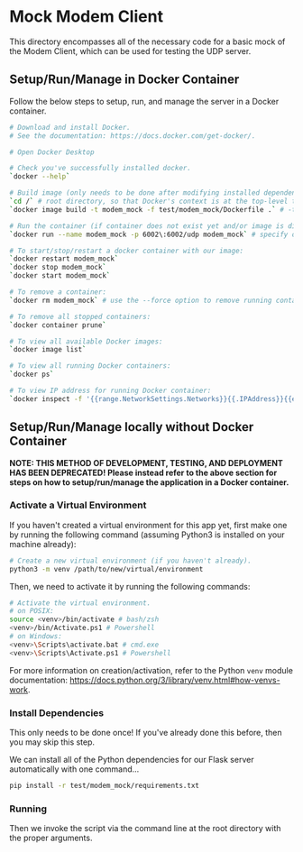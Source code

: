 # Mock Modem Client
This directory encompasses all of the necessary code for a basic mock of the Modem Client, which can be used for testing the UDP server.

## Setup/Run/Manage in Docker Container
Follow the below steps to setup, run, and manage the server in a Docker container.

```bash
# Download and install Docker.
# See the documentation: https://docs.docker.com/get-docker/.

# Open Docker Desktop

# Check you've successfully installed docker.
`docker --help`

# Build image (only needs to be done after modifying installed dependencies and/or OS-level package versions).
`cd /` # root directory, so that Docker's context is at the top-level to allow copying of the `common` directory.
`docker image build -t modem_mock -f test/modem_mock/Dockerfile .` # -t: Name to be given to built image

# Run the container (if container does not exist yet and/or image is different)
`docker run --name modem_mock -p 6002\:6002/udp modem_mock` # specify option -d to run in detached mode

# To start/stop/restart a docker container with our image:
`docker restart modem_mock`
`docker stop modem_mock`
`docker start modem_mock`

# To remove a container:
`docker rm modem_mock` # use the --force option to remove running containers

# To remove all stopped containers:
`docker container prune`

# To view all available Docker images:
`docker image list`

# To view all running Docker containers:
`docker ps`

# To view IP address for running Docker container:
`docker inspect -f '{{range.NetworkSettings.Networks}}{{.IPAddress}}{{end}}' modem_mock`
```

## Setup/Run/Manage locally without Docker Container
**NOTE: THIS METHOD OF DEVELOPMENT, TESTING, AND DEPLOYMENT HAS BEEN DEPRECATED! Please instead refer to the above section for steps on how to setup/run/manage the application in a Docker container.**

### Activate a Virtual Environment
If you haven't created a virtual environment for this app yet, first make one by running the following command (assuming Python3 is installed on your machine already):
```bash
# Create a new virtual environment (if you haven't already).
python3 -m venv /path/to/new/virtual/environment
```

Then, we need to activate it by running the following commands:
```bash
# Activate the virtual environment.
# on POSIX:
source <venv>/bin/activate # bash/zsh
<venv>/bin/Activate.ps1 # Powershell
# on Windows:
<venv>\Scripts\activate.bat # cmd.exe
<venv>\Scripts\Activate.ps1 # Powershell
```

For more information on creation/activation, refer to the Python `venv` module documentation: https://docs.python.org/3/library/venv.html#how-venvs-work.

### Install Dependencies
This only needs to be done once! If you've already done this before, then you may skip this step.

We can install all of the Python dependencies for our Flask server automatically with one command...
```bash
pip install -r test/modem_mock/requirements.txt
```

### Running

Then we invoke the script via the command line at the root directory with the proper arguments.